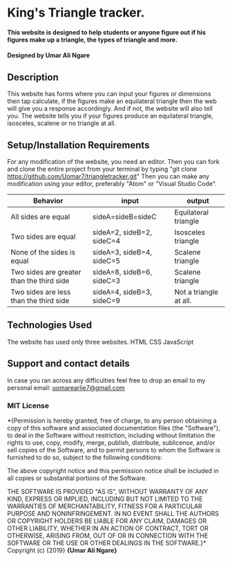 # King's Triangle tracker.
#### This website is designed to help students or anyone figure out if his figures make up a triangle, the types of triangle and more.
#### Designed by Umar Ali Ngare
## Description
This website has forms where you can input your figures or dimensions then tap calculate, if the figures make an equilateral triangle then the web will give you a response accordingly. And if not, the website will also tell you.
The website tells you if your figures produce an equilateral triangle, isosceles, scalene or no triangle at all.
## Setup/Installation Requirements
For any modification of the website, you need an editor.
Then you can fork and clone the entire project from your terminal by typing "git clone https://github.com/Uomar7/triangletracker.git"
Then you can make any modification using your editor, preferably "Atom" or "Visual Studio Code".

| Behavior                                    | input                            | output                                 |
|---------------------------------------------|----------------------------------|----------------------------------------|
| All sides  are equal                        |sideA=sideB=sideC                 | Equilateral triangle                   |
| Two sides are equal                         |sideA=2, sideB=2, sideC=4         | Isosceles triangle                     |
| None of the sides is equal                  |sideA=3, sideB=4, sideC=5         | Scalene triangle                       |
| Two sides are greater than the third side   |sideA=8, sideB=6, sideC=3         | Scalene triangle                       |
| Two sides are less than the third side      |sideA=4, sideB=3, sideC=9         | Not a triangle at all.                 |
## Technologies Used
The website has used only three websites.
HTML
CSS
JavaScript
## Support and contact details
In case you ran across any difficulties feel free to drop an email to my personal email: uomarearlie7@gmail.com
### MIT License

*{Permission is hereby granted, free of charge, to any person obtaining a copy
of this software and associated documentation files (the "Software"), to deal
in the Software without restriction, including without limitation the rights
to use, copy, modify, merge, publish, distribute, sublicense, and/or sell
copies of the Software, and to permit persons to whom the Software is
furnished to do so, subject to the following conditions:

The above copyright notice and this permission notice shall be included in all
copies or substantial portions of the Software.

THE SOFTWARE IS PROVIDED "AS IS", WITHOUT WARRANTY OF ANY KIND, EXPRESS OR
IMPLIED, INCLUDING BUT NOT LIMITED TO THE WARRANTIES OF MERCHANTABILITY,
FITNESS FOR A PARTICULAR PURPOSE AND NONINFRINGEMENT. IN NO EVENT SHALL THE
AUTHORS OR COPYRIGHT HOLDERS BE LIABLE FOR ANY CLAIM, DAMAGES OR OTHER
LIABILITY, WHETHER IN AN ACTION OF CONTRACT, TORT OR OTHERWISE, ARISING FROM,
OUT OF OR IN CONNECTION WITH THE SOFTWARE OR THE USE OR OTHER DEALINGS IN THE
SOFTWARE.}*
Copyright (c) {2019} **{Umar Ali Ngare}**
